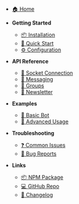 <!-- _sidebar.md -->

* [🏠 Home](README.md)

* **Getting Started**
  * [📦 Installation](#installation)
  * [🚀 Quick Start](#quick-start)
  * [⚙️ Configuration](#configuration)

* **API Reference**
  * [🔌 Socket Connection](#socket-connection)
  * [💬 Messaging](#messaging)
  * [👥 Groups](#groups)
  * [📧 Newsletter](#newsletter)

* **Examples**
  * [🤖 Basic Bot](#basic-bot)
  * [🔧 Advanced Usage](#advanced-usage)

* **Troubleshooting**
  * [❓ Common Issues](#common-issues)
  * [🐛 Bug Reports](#bug-reports)

* **Links**
  * [📦 NPM Package](https://www.npmjs.com/package/@clayzaaubert/baileys-rise)
  * [💻 GitHub Repo](https://github.com/ClayzaAubert/baileys-rise)
  * [📄 Changelog](https://github.com/ClayzaAubert/baileys-rise/releases)